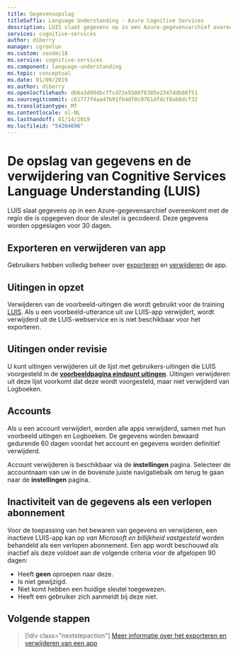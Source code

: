 ```yaml
---
title: Gegevensopslag
titleSuffix: Language Understanding - Azure Cognitive Services
description: LUIS slaat gegevens op in een Azure-gegevensarchief overeenkomt met de regio die is opgegeven door de sleutel is gecodeerd.
services: cognitive-services
author: diberry
manager: cgronlun
ms.custom: seodec18
ms.service: cognitive-services
ms.component: language-understanding
ms.topic: conceptual
ms.date: 01/09/2019
ms.author: diberry
ms.openlocfilehash: db6a3d09dbcffcd72e5508f8385e2347ddb86f51
ms.sourcegitcommit: c61777f4aa47b91fb4df0c07614fdcf8ab6dcf32
ms.translationtype: MT
ms.contentlocale: nl-NL
ms.lasthandoff: 01/14/2019
ms.locfileid: "54264696"
---
```

# <a name="data-storage-and-removal-in-language-understanding-luis-cognitive-services"></a>De opslag van gegevens en de verwijdering van Cognitive Services Language Understanding (LUIS)
LUIS slaat gegevens op in een Azure-gegevensarchief overeenkomt met de regio die is opgegeven door de sleutel is gecodeerd. Deze gegevens worden opgeslagen voor 30 dagen. 

## <a name="export-and-delete-app"></a>Exporteren en verwijderen van app
Gebruikers hebben volledig beheer over [exporteren](luis-how-to-start-new-app.md#export-app) en [verwijderen](luis-how-to-start-new-app.md#delete-app) de app. 

## <a name="utterances-in-an-intent"></a>Uitingen in opzet
Verwijderen van de voorbeeld-uitingen die wordt gebruikt voor de training [LUIS](luis-reference-regions.md). Als u een voorbeeld-utterance uit uw LUIS-app verwijdert, wordt verwijderd uit de LUIS-webservice en is niet beschikbaar voor het exporteren.

## <a name="utterances-in-review"></a>Uitingen onder revisie
U kunt uitingen verwijderen uit de lijst met gebruikers-uitingen die LUIS voorgesteld in de  **[voorbeeldpagina eindpunt uitingen](luis-how-to-review-endoint-utt.md)**. Uitingen verwijderen uit deze lijst voorkomt dat deze wordt voorgesteld, maar niet verwijderd van Logboeken.

## <a name="accounts"></a>Accounts
Als u een account verwijdert, worden alle apps verwijderd, samen met hun voorbeeld uitingen en Logboeken. De gegevens worden bewaard gedurende 60 dagen voordat het account en gegevens worden definitief verwijderd.

Account verwijderen is beschikbaar via de **instellingen** pagina. Selecteer de accountnaam van uw in de bovenste juiste navigatiebalk om terug te gaan naar de **instellingen** pagina.

## <a name="data-inactivity-as-an-expired-subscription"></a>Inactiviteit van de gegevens als een verlopen abonnement
Voor de toepassing van het bewaren van gegevens en verwijderen, een inactieve LUIS-app kan op _van Microsoft en billijkheid vastgesteld_ worden behandeld als een verlopen abonnement. Een app wordt beschouwd als inactief als deze voldoet aan de volgende criteria voor de afgelopen 90 dagen: 

* Heeft **geen** oproepen naar deze.
* Is niet gewijzigd.
* Niet komt hebben een huidige sleutel toegewezen.
* Heeft een gebruiker zich aanmeldt bij deze niet.

## <a name="next-steps"></a>Volgende stappen

> [!div class="nextstepaction"]
> [Meer informatie over het exporteren en verwijderen van een app](luis-how-to-start-new-app.md)